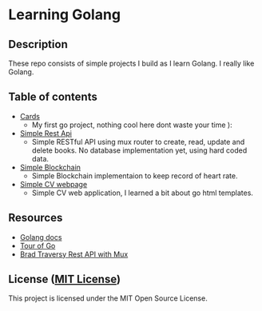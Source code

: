 Learning Golang
===================
## Description

These repo consists of simple projects I build as I learn Golang. I really like Golang.

## Table of contents

* [Cards](https://github.com/jakhax/learning-golang/tree/master/cards)
  * My first go project, nothing cool here dont waste your time ):
* [Simple Rest Api](https://github.com/jakhax/learning-golang/tree/master/simple_rest_api)
  * Simple RESTful API using mux router to create, read, update and delete books. No database implementation yet, using hard coded data.
* [Simple Blockchain](https://github.com/jakhax/learning-golang/tree/master/simple_blockchain)
  * Simple Blockchain implementaion to keep record of heart rate.
* [Simple CV webpage](https://github.com/jakhax/learning-golang/tree/master/simple-cv-webapp)
  * Simple CV web application, I learned a bit about go html templates.

## Resources

* [Golang docs](https://golang.org)
* [Tour of Go](https://tour.golang.org)
* [ Brad Traversy Rest API with Mux](https://www.youtube.com/watch?v=SonwZ6MF5BE&t=2045s)

## License ([MIT License](http://choosealicense.com/licenses/mit/))
This project is licensed under the MIT Open Source License.
